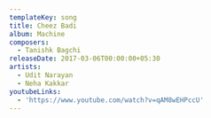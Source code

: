 ```yaml
---
templateKey: song
title: Cheez Badi
album: Machine
composers:
  - Tanishk Bagchi
releaseDate: 2017-03-06T00:00:00+05:30
artists:
  - Udit Narayan
  - Neha Kakkar
youtubeLinks:
  - 'https://www.youtube.com/watch?v=qAM8wEHPccU'
---
```


